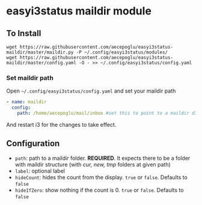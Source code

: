 # easyi3status maildir module

## To Install

    wget https://raw.githubusercontent.com/aecepoglu/easyi3status-maildir/master/maildir.py -P ~/.config/easyi3status/modules/
    wget https://raw.githubusercontent.com/aecepoglu/easyi3status-maildir/master/config.yaml -O - >> ~/.config/easyi3status/config.yaml

### Set maildir path

Open `~/.config/easyi3status/config.yaml` and set your maildir path

```yaml
- name: maildir
  config:
    path: /home/aecepoglu/mail/inbox #set this to point to a maildir directory
```

And restart i3 for the changes to take effect.

## Configuration

* `path`: path to a maildir folder. **REQUIRED**. It expects there to be a folder with maildir structure (with *cur, new, tmp* folders at given path) 
* `label`: optional label
* `hideCount`: hides the count from the display. `true` or `false`. Defaults to `false`
* `hideIfZero`: show nothing if the count is 0. `true` or `false`. Defaults to `false`
